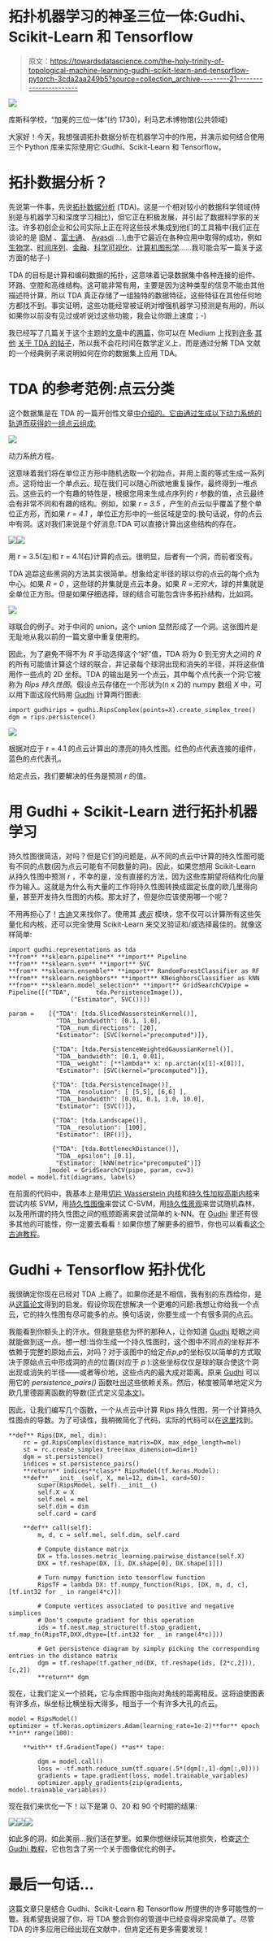 # 拓扑机器学习的神圣三位一体:Gudhi、Scikit-Learn 和 Tensorflow

> 原文：<https://towardsdatascience.com/the-holy-trinity-of-topological-machine-learning-gudhi-scikit-learn-and-tensorflow-pytorch-3cda2aa249b5?source=collection_archive---------21----------------------->

![](img/776ca5a53ade4ea4279d8a193878e5f9.png)

库斯科学校，“加冕的三位一体”(约 1730)，利马艺术博物馆(公共领域)

大家好！今天，我想强调拓扑数据分析在机器学习中的作用，并演示如何结合使用三个 Python 库来实际使用它:Gudhi、Scikit-Learn 和 Tensorflow。

# 拓扑数据分析？

先说第一件事，先说[拓扑数据分析](https://en.wikipedia.org/wiki/Topological_data_analysis) (TDA)。这是一个相对较小的数据科学领域(特别是与机器学习和深度学习相比)，但它正在积极发展，并引起了数据科学家的关注。许多初创企业和公司实际上正在将这些技术集成到他们的工具箱中(我们正在谈论的是 [IBM](https://researcher.watson.ibm.com/researcher/view_group.php?id=6585) 、[富士通](https://www.fujitsu.com/global/about/resources/news/press-releases/2016/0216-01.html)、 [Ayasdi](https://www.ayasdi.com/platform/technology/) …),由于它最近在各种应用中取得的成功，例如[生物学](https://www.ncbi.nlm.nih.gov/pubmed/28459448)、[时间序列](https://www.ams.org/journals/notices/201905/rnoti-p686.pdf)、[金融](https://papers.ssrn.com/sol3/papers.cfm?abstract_id=2931836)、[科学可视化](https://topology-tool-kit.github.io/)、[计算机图形学](http://www.lix.polytechnique.fr/~maks/papers/top_opt_SGP18.pdf)……我可能会写一篇关于这方面的帖子-)

TDA 的目标是计算和编码数据的拓扑，这意味着记录数据集中各种连接的组件、环路、空腔和高维结构。这可能非常有用，主要是因为这种类型的信息不能由其他描述符计算，所以 TDA 真正存储了一组独特的数据特征，这些特征在其他任何地方都找不到。事实证明，这些功能经常被证明对增强机器学习预测是有用的，所以如果你以前没有见过或听说过这些功能，我会让你跟上速度；-)

我已经写了几篇关于这个主题的[文章](/a-concrete-application-of-topological-data-analysis-86b89aa27586)中的[两篇](/mixing-topology-and-deep-learning-with-perslay-2e60af69c321)，你可以在 Medium 上找到[许多](/applied-topological-data-analysis-to-deep-learning-hands-on-arrhythmia-classification-48993d78f9e6) [其他](/persistent-homology-with-examples-1974d4b9c3d0) [关于 TDA 的帖子](/topological-data-analysis-unpacking-the-buzzword-2fab3bb63120)，所以我不会花时间在数学定义上，而是通过分解 TDA 文献的一个经典例子来说明如何在你的数据集上应用 TDA。

# TDA 的参考范例:点云分类

这个数据集是在 TDA 的一篇开创性文章[中介绍的。它由通过生成以下动力系统的轨道而获得的一组点云组成:](http://jmlr.org/papers/v18/16-337.html)

![](img/6bad6b6649a574b4c71eadd6825a210a.png)

动力系统方程。

这意味着我们将在单位正方形中随机选取一个初始点，并用上面的等式生成一系列点。这将给出一个单点云。现在我们可以随心所欲地重复操作，最终得到一堆点云。这些云的一个有趣的特性是，根据您用来生成点序列的 *r* 参数的值，点云最终会有非常不同和有趣的结构。例如，如果 *r = 3.5* ，产生的点云似乎覆盖了整个单位正方形，而如果 *r = 4.1* ，单位正方形中的一些区域是空的:换句话说，你的点云中有洞。这对我们来说是个好消息:TDA 可以直接计算出这些结构的存在。

![](img/17ba729d74e6b5e2a8855a9d03325800.png)![](img/550df80c715f91e8cba1553db6c3feb4.png)

用 r = 3.5(左)和 r = 4.1(右)计算的点云。很明显，后者有一个洞，而前者没有。

TDA 追踪这些黑洞的方法其实很简单。想象给定半径的球以你的点云的每个点为中心。如果 *R = 0* ，这些球的并集就是点云本身。如果 *R =无穷大*，球的并集就是全单位正方形。但是如果仔细选择，球的结合可能包含许多拓扑结构，比如洞。

![](img/ad98d188012fed1c1fd7f404577f7fa6.png)

球联合的例子。对于中间的 union，这个 union 显然形成了一个洞。这张图片是无耻地从我以前的一篇文章中重复使用的。

因此，为了避免不得不为 *R* 手动选择这个“好”值，TDA 将为 0 到无穷大之间的 *R* 的所有可能值计算这个球的联合，并记录每个球洞出现和消失的半径，并将这些值用作一些点的 2D 坐标。TDA 的输出是另一个点云，其中每个点代表一个洞:它被称为 *Rips 持久性图*。假设点云存储在一个形状为(n x 2)的 numpy 数组 *X* 中，可以用下面这段代码用 [Gudhi](http://gudhi.gforge.inria.fr/python/latest/) 计算两行图表:

```
import gudhirips = gudhi.RipsComplex(points=X).create_simplex_tree()
dgm = rips.persistence()
```

![](img/cd3008c52e42776f0b164d62c4e5c6ff.png)

根据对应于 r = 4.1 的点云计算出的漂亮的持久性图。红色的点代表连接的组件，蓝色的点代表孔。

给定点云，我们要解决的任务是预测 *r* 的值。

# 用 Gudhi + Scikit-Learn 进行拓扑机器学习

持久性图很简洁，对吗？但是它们的问题是，从不同的点云中计算的持久性图可能有不同的点数(因为点云可能有不同数量的洞)。因此，如果您想用 Scikit-Learn 从持久性图中预测 *r* ，不幸的是，没有直接的方法，因为这些库期望将结构化向量作为输入。这就是为什么有大量的工作将持久性图转换成固定长度的欧几里得向量，甚至开发持久性图的内核。那太好了，但是你应该使用哪一个呢？

不用再担心了！[古迪](http://gudhi.gforge.inria.fr/python/latest/)又来找你了。使用其 [*表示*](https://gudhi.inria.fr/python/latest/representations.html) 模块，您不仅可以计算所有这些矢量化和内核，还可以完全使用 Scikit-Learn 来交叉验证和/或选择最佳的。就像这样简单:

```
import gudhi.representations as tda
**from** **sklearn.pipeline** **import** Pipeline
**from** **sklearn.svm** **import** SVC
**from** **sklearn.ensemble** **import** RandomForestClassifier as RF
**from** **sklearn.neighbors** **import** KNeighborsClassifier as kNN
**from** **sklearn.model_selection** **import** GridSearchCVpipe = Pipeline([("TDA",       tda.PersistenceImage()),
                 ("Estimator", SVC())])

param =    [{"TDA": [tda.SlicedWassersteinKernel()], 
             "TDA__bandwidth": [0.1, 1.0],
             "TDA__num_directions": [20],
             "Estimator": [SVC(kernel="precomputed")]},

            {"TDA": [tda.PersistenceWeightedGaussianKernel()], 
             "TDA__bandwidth": [0.1, 0.01],
             "TDA__weight": [**lambda** x: np.arctan(x[1]-x[0])], 
             "Estimator": [SVC(kernel="precomputed")]},

            {"TDA": [tda.PersistenceImage()], 
             "TDA__resolution": [ [5,5], [6,6] ],
             "TDA__bandwidth": [0.01, 0.1, 1.0, 10.0],
             "Estimator": [SVC()]},

            {"TDA": [tda.Landscape()], 
             "TDA__resolution": [100],
             "Estimator": [RF()]},

            {"TDA": [tda.BottleneckDistance()], 
             "TDA__epsilon": [0.1], 
             "Estimator: [kNN(metric="precomputed")]}
           ]model = GridSearchCV(pipe, param, cv=3)
model = model.fit(diagrams, labels)
```

在前面的代码中，我基本上是用[切片 Wasserstein 内核](http://proceedings.mlr.press/v70/carriere17a/carriere17a.pdf)和[持久性加权高斯内核](http://proceedings.mlr.press/v48/kusano16.html)来尝试内核 SVM，用[持久性图像](http://jmlr.org/papers/v18/16-337.html)来尝试 C-SVM，用[持久性景观](http://www.jmlr.org/papers/volume16/bubenik15a/bubenik15a.pdf)来尝试随机森林，以及用所谓的持久性图之间的瓶颈距离来尝试简单的 k-NN。在 [Gudhi](http://gudhi.gforge.inria.fr/python/latest/) 里还有很多其他的可能性，你一定要去看看！如果你想了解更多的细节，你也可以看看[这个古迪教程](https://github.com/GUDHI/TDA-tutorial/blob/master/Tuto-GUDHI-representations.ipynb)。

# Gudhi + Tensorflow 拓扑优化

我很确定你现在已经对 TDA 上瘾了。如果你还是不相信，我有别的东西给你，是从[这篇论文](https://arxiv.org/abs/1905.12200)得到的启发。假设你现在想解决一个更难的问题:我想让你给我一个点云，它的持久性图有尽可能多的点。换句话说，你要生成一个有很多洞的点云。

我能看到你额头上的汗水。但我是慈悲为怀的那种人，让你知道 [Gudhi](http://gudhi.gforge.inria.fr/python/latest/) 眨眼之间就能做到这一点。想一想:当你生成一个持久性图时，这个图中不同点的坐标并不依赖于完整的原始点云，对吗？对于该图中的给定点*p*,*p*的坐标仅以简单的方式取决于原始点云中形成洞的点的位置(对应于 *p* ):这些坐标仅仅是球的联合使这个洞出现或消失的半径——或者等价地，这些点内的最大成对距离。原来 [Gudhi](https://gudhi.inria.fr/python/latest/) 可以用它的 *persistence_pairs()* 函数吐出这些依赖关系。然后，梯度被简单地定义为欧几里德距离函数的导数(正式定义见[本文](https://sites.google.com/view/hiraoka-lab-en/research/mathematical-research/continuation-of-point-cloud-data-via-persistence-diagram))。

因此，让我们编写几个函数，一个从点云中计算 Rips 持久性图，另一个计算持久性图点的导数。为了可读性，我稍微简化了代码，实际的代码可以在[这里](https://github.com/GUDHI/TDA-tutorial/blob/master/Tuto-GUDHI-optimization.ipynb)找到。

```
**def** Rips(DX, mel, dim):
    rc = gd.RipsComplex(distance_matrix=DX, max_edge_length=mel)
    st = rc.create_simplex_tree(max_dimension=dim+1)
    dgm = st.persistence()
    indices = st.persistence_pairs()
    **return** indices**class** RipsModel(tf.keras.Model):
    **def** __init__(self, X, mel=12, dim=1, card=50):
        super(RipsModel, self).__init__()
        self.X = X
        self.mel = mel
        self.dim = dim
        self.card = card

    **def** call(self):
        m, d, c = self.mel, self.dim, self.card

        # Compute distance matrix
        DX = tfa.losses.metric_learning.pairwise_distance(self.X)
        DXX = tf.reshape(DX, [1, DX.shape[0], DX.shape[1]])

        # Turn numpy function into tensorflow function
        RipsTF = lambda DX: tf.numpy_function(Rips, [DX, m, d, c], [tf.int32 for _ in range(4*c)])

        # Compute vertices associated to positive and negative simplices 
        # Don't compute gradient for this operation
        ids = tf.nest.map_structure(tf.stop_gradient, tf.map_fn(RipsTF,DXX,dtype=[tf.int32 for _ in range(4*c)]))

        # Get persistence diagram by simply picking the corresponding entries in the distance matrix
        dgm = tf.reshape(tf.gather_nd(DX, tf.reshape(ids, [2*c,2])), [c,2])
        **return** dgm
```

现在，让我们定义一个损耗，它与余辉图中指向对角线的距离相反。这将迫使图表有许多点，纵坐标比横坐标大得多，相当于一个有许多大孔的点云。

```
model = RipsModel()
optimizer = tf.keras.optimizers.Adam(learning_rate=1e-2)**for** epoch **in** range(100):

    **with** tf.GradientTape() **as** tape:

        dgm = model.call()        
        loss = -tf.math.reduce_sum(tf.square(.5*(dgm[:,1]-dgm[:,0])))
        gradients = tape.gradient(loss, model.trainable_variables)
        optimizer.apply_gradients(zip(gradients, model.trainable_variables))
```

现在我们来优化一下！以下是第 0、20 和 90 个时期的结果:

![](img/27d2850de9a41934721d1b5b1b5c3cc0.png)![](img/080ba8ad132102b372cc539dc36a1260.png)![](img/1f013b1f0de61c5670752fb09a643ae7.png)

如此多的洞，如此美丽…我们活在梦里。如果你想继续玩其他损失，检查[这个 Gudhi 教程](https://github.com/GUDHI/TDA-tutorial/blob/master/Tuto-GUDHI-optimization.ipynb)，它也包含了另一个关于图像优化的例子。

# 最后一句话…

这篇文章只是结合 Gudhi、Scikit-Learn 和 Tensorflow 所提供的许多可能性的一瞥。我希望我说服了你，将 TDA 整合到你的管道中已经变得非常简单了。尽管 TDA 的许多应用已经出现在文献中，但肯定还有更多需要发现！